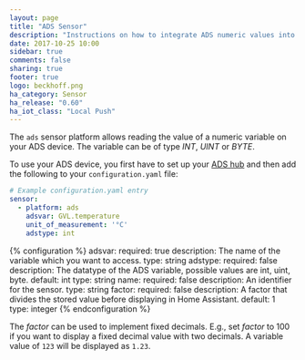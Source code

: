 ```yaml
---
layout: page
title: "ADS Sensor"
description: "Instructions on how to integrate ADS numeric values into Home Assistant."
date: 2017-10-25 10:00
sidebar: true
comments: false
sharing: true
footer: true
logo: beckhoff.png
ha_category: Sensor
ha_release: "0.60"
ha_iot_class: "Local Push"
---
```


The `ads` sensor platform allows reading the value of a numeric variable on your ADS device. The variable can be of type *INT*, *UINT* or *BYTE*.

To use your ADS device, you first have to set up your [ADS hub](/components/ads/) and then add the following to your `configuration.yaml`
file:

```yaml
# Example configuration.yaml entry
sensor:
  - platform: ads
    adsvar: GVL.temperature
    unit_of_measurement: '°C'
    adstype: int
```

{% configuration %}
  adsvar:
    required: true
    description: The name of the variable which you want to access.
    type: string
  adstype:
    required: false
    description: The datatype of the ADS variable, possible values are int, uint, byte.
    default: int
    type: string
  name:
    required: false
    description: An identifier for the sensor.
    type: string
  factor:
    required: false
    description: A factor that divides the stored value before displaying in Home Assistant.
    default: 1
    type: integer
{% endconfiguration %}

The *factor* can be used to implement fixed decimals. E.g., set *factor* to 100 if you want to display a fixed decimal value with two decimals. A variable value of `123` will be displayed as `1.23`.
